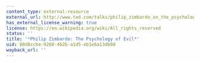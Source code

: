 ```yaml
---
content_type: external-resource
external_url: http://www.ted.com/talks/philip_zimbardo_on_the_psychology_of_evil?language=en
has_external_license_warning: true
license: https://en.wikipedia.org/wiki/All_rights_reserved
status: ''
title: '*Philip Zimbardo: The Psychology of Evil*'
uid: 80d8ccbe-9208-4b2b-a1d5-eb1e6a13db9d
wayback_url: ''
---
```

